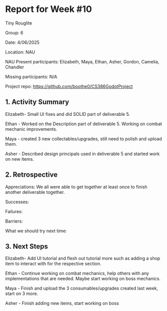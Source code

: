 # Report for Week #10

Tiny Rouglite

Group: 6

Date: 4/06/2025

Location: NAU

NAU Present participants: Elizabeth, Maya, Ethan, Asher, Gordon, Camelia, Chandler 

Missing participants: N/A

Project repo: https://github.com/boothe0/CS386GodotProject

## 1. Activity Summary
Elizabeth- Small UI fixes and did SOLID part of deliverable 5.

Ethan - Worked on the Description part of deliverable 5. Working on combat mechanic improvements.

Maya - created 3 new collectables/upgrades, still need to polish and upload them.

Asher - Described design principals used in deliverable 5 and started work on new items.
## 2. Retrospective

Appreciations: We all were able to get together at least once to finish another deliverable together.

Successes:

Failures:

Barriers:

What we should try next time:



## 3. Next Steps
Elizabeth- Add UI tutorial and flesh out tutorial more such as adding a shop item to interact with for the respective section.

Ethan - Continue working on combat mechanics, help others with any implementations that are needed. Maybe start working on boss mechanics.

Maya - Finish and upload the 3 consumables/upgrades created last week, start on 3 more.

Asher - Finish adding new items, start working on boss
